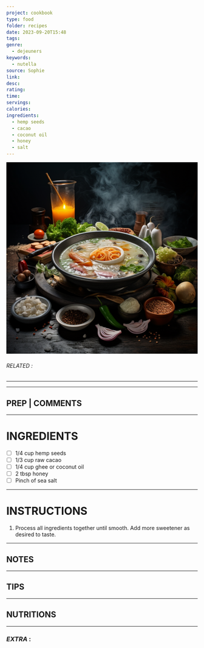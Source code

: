 ```yaml
---
project: cookbook
type: food
folder: recipes
date: 2023-09-20T15:48
tags: 
genre:
  - dejeuners
keywords:
  - nutella
source: Sophie
link: 
desc: 
rating: 
time: 
servings: 
calories: 
ingredients:
  - hemp seeds
  - cacao
  - coconut oil
  - honey
  - salt
---
```


![IMAGE](_default.png)

###### *RELATED* : 
---


---
## PREP | COMMENTS



---
# INGREDIENTS

- [ ] 1/4 cup hemp seeds
- [ ] 1/3 cup raw cacao
- [ ] 1/4 cup ghee or coconut oil
- [ ] 2 tbsp honey
- [ ] Pinch of sea salt

---
# INSTRUCTIONS

1. Process all ingredients together until smooth. Add more sweetener as desired to taste.

---
## NOTES



---
## TIPS



---
## NUTRITIONS



---
### *EXTRA* :



